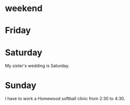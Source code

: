 # weekend

# Friday

# Saturday
My sister's wedding is Saturday.
# Sunday
I have to work a Homewood softball clinic from 2:30 to 4:30.